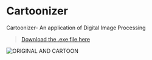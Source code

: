 # Cartoonizer
Cartoonizer- An application of Digital Image Processing

>[Download the .exe file here](https://drive.google.com/file/d/1m2fUPsGSyzCnyDBplukL1BvaBB0hbk6H/view?usp=sharing)

![ORIGINAL AND CARTOON]( "Image")
